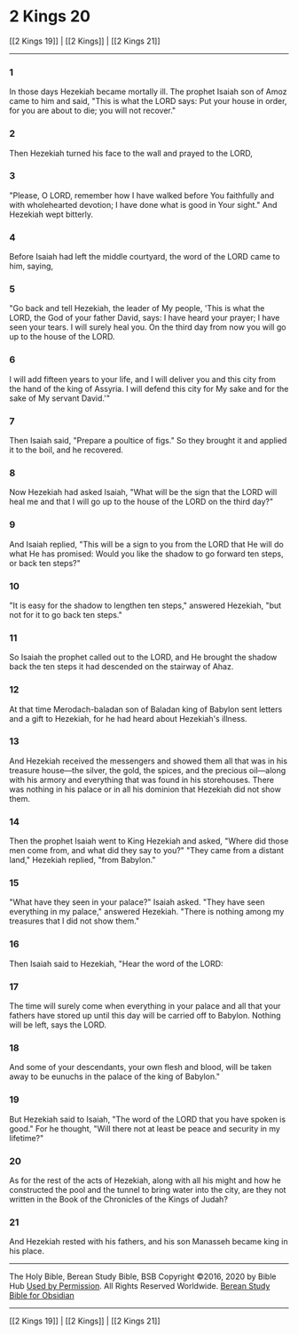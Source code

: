 # 2 Kings 20

[[2 Kings 19]] | [[2 Kings]] | [[2 Kings 21]]

---

### 1
In those days Hezekiah became mortally ill. The prophet Isaiah son of Amoz came to him and said, "This is what the LORD says: Put your house in order, for you are about to die; you will not recover."

### 2
Then Hezekiah turned his face to the wall and prayed to the LORD,

### 3
"Please, O LORD, remember how I have walked before You faithfully and with wholehearted devotion; I have done what is good in Your sight." And Hezekiah wept bitterly.

### 4
Before Isaiah had left the middle courtyard, the word of the LORD came to him, saying,

### 5
"Go back and tell Hezekiah, the leader of My people, 'This is what the LORD, the God of your father David, says: I have heard your prayer; I have seen your tears. I will surely heal you. On the third day from now you will go up to the house of the LORD.

### 6
I will add fifteen years to your life, and I will deliver you and this city from the hand of the king of Assyria. I will defend this city for My sake and for the sake of My servant David.'"

### 7
Then Isaiah said, "Prepare a poultice of figs." So they brought it and applied it to the boil, and he recovered.

### 8
Now Hezekiah had asked Isaiah, "What will be the sign that the LORD will heal me and that I will go up to the house of the LORD on the third day?"

### 9
And Isaiah replied, "This will be a sign to you from the LORD that He will do what He has promised: Would you like the shadow to go forward ten steps, or back ten steps?"

### 10
"It is easy for the shadow to lengthen ten steps," answered Hezekiah, "but not for it to go back ten steps."

### 11
So Isaiah the prophet called out to the LORD, and He brought the shadow back the ten steps it had descended on the stairway of Ahaz.

### 12
At that time Merodach-baladan son of Baladan king of Babylon sent letters and a gift to Hezekiah, for he had heard about Hezekiah's illness.

### 13
And Hezekiah received the messengers and showed them all that was in his treasure house—the silver, the gold, the spices, and the precious oil—along with his armory and everything that was found in his storehouses. There was nothing in his palace or in all his dominion that Hezekiah did not show them.

### 14
Then the prophet Isaiah went to King Hezekiah and asked, "Where did those men come from, and what did they say to you?" "They came from a distant land," Hezekiah replied, "from Babylon."

### 15
"What have they seen in your palace?" Isaiah asked. "They have seen everything in my palace," answered Hezekiah. "There is nothing among my treasures that I did not show them."

### 16
Then Isaiah said to Hezekiah, "Hear the word of the LORD:

### 17
The time will surely come when everything in your palace and all that your fathers have stored up until this day will be carried off to Babylon. Nothing will be left, says the LORD.

### 18
And some of your descendants, your own flesh and blood, will be taken away to be eunuchs in the palace of the king of Babylon."

### 19
But Hezekiah said to Isaiah, "The word of the LORD that you have spoken is good." For he thought, "Will there not at least be peace and security in my lifetime?"

### 20
As for the rest of the acts of Hezekiah, along with all his might and how he constructed the pool and the tunnel to bring water into the city, are they not written in the Book of the Chronicles of the Kings of Judah?

### 21
And Hezekiah rested with his fathers, and his son Manasseh became king in his place.

---

The Holy Bible, Berean Study Bible, BSB
Copyright ©2016, 2020 by Bible Hub
[Used by Permission](https://berean.bible/terms.htm). All Rights Reserved Worldwide.
[Berean Study Bible for Obsidian](https://github.com/gapmiss/berean-study-bible-for-obsidian)

---

[[2 Kings 19]] | [[2 Kings]] | [[2 Kings 21]]

